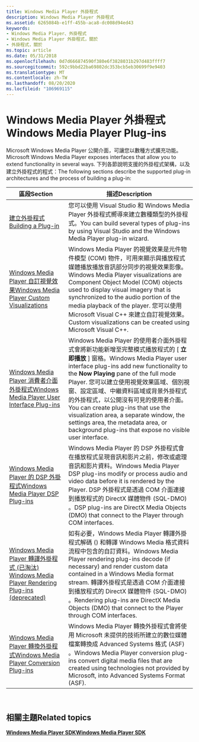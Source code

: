 ```yaml
---
title: Windows Media Player 外掛程式
description: Windows Media Player 外掛程式
ms.assetid: 6265084b-e1ff-455b-aca8-dc008d94ed43
keywords:
- Windows Media Player、外掛程式
- Windows Media Player 外掛程式，關於
- 外掛程式，關於
ms.topic: article
ms.date: 05/31/2018
ms.openlocfilehash: 0d7d666874590f380e6f3828031b297d483ffff7
ms.sourcegitcommit: 592c9bbd22ba69802dc353bcb5eb30699f9e9403
ms.translationtype: MT
ms.contentlocale: zh-TW
ms.lasthandoff: 08/20/2020
ms.locfileid: "106969115"
---
```

# <a name="windows-media-player-plug-ins"></a><span data-ttu-id="639c9-106">Windows Media Player 外掛程式</span><span class="sxs-lookup"><span data-stu-id="639c9-106">Windows Media Player Plug-ins</span></span>

<span data-ttu-id="639c9-107">Microsoft Windows Media Player 公開介面，可讓您以數種方式擴充功能。</span><span class="sxs-lookup"><span data-stu-id="639c9-107">Microsoft Windows Media Player exposes interfaces that allow you to extend functionality in several ways.</span></span> <span data-ttu-id="639c9-108">下列各節說明支援的外掛程式架構，以及建立外掛程式的程式：</span><span class="sxs-lookup"><span data-stu-id="639c9-108">The following sections describe the supported plug-in architectures and the process of building a plug-in:</span></span>



| <span data-ttu-id="639c9-109">區段</span><span class="sxs-lookup"><span data-stu-id="639c9-109">Section</span></span>                                                                                                         | <span data-ttu-id="639c9-110">描述</span><span class="sxs-lookup"><span data-stu-id="639c9-110">Description</span></span>                                                                                                                                                                                                                                                                                             |
|-----------------------------------------------------------------------------------------------------------------|---------------------------------------------------------------------------------------------------------------------------------------------------------------------------------------------------------------------------------------------------------------------------------------------------------|
| [<span data-ttu-id="639c9-111">建立外掛程式</span><span class="sxs-lookup"><span data-stu-id="639c9-111">Building a Plug-in</span></span>](building-a-plug-in.md)                                                                    | <span data-ttu-id="639c9-112">您可以使用 Visual Studio 和 Windows Media Player 外掛程式嚮導來建立數種類型的外掛程式。</span><span class="sxs-lookup"><span data-stu-id="639c9-112">You can build several types of plug-ins by using Visual Studio and the Windows Media Player plug-in wizard.</span></span>                                                                                                                                                                                             |
| [<span data-ttu-id="639c9-113">Windows Media Player 自訂視覺效果</span><span class="sxs-lookup"><span data-stu-id="639c9-113">Windows Media Player Custom Visualizations</span></span>](windows-media-player-custom-visualizations.md)                    | <span data-ttu-id="639c9-114">Windows Media Player 的視覺效果是元件物件模型 (COM) 物件，可用來顯示與播放程式媒體播放播放音訊部分同步的視覺效果影像。</span><span class="sxs-lookup"><span data-stu-id="639c9-114">Windows Media Player visualizations are Component Object Model (COM) objects used to display visual imagery that is synchronized to the audio portion of the media playback of the player.</span></span> <span data-ttu-id="639c9-115">您可以使用 Microsoft Visual C++ 來建立自訂視覺效果。</span><span class="sxs-lookup"><span data-stu-id="639c9-115">Custom visualizations can be created using Microsoft Visual C++.</span></span>                                             |
| [<span data-ttu-id="639c9-116">Windows Media Player 消費者介面外掛程式</span><span class="sxs-lookup"><span data-stu-id="639c9-116">Windows Media Player User Interface Plug-ins</span></span>](windows-media-player-user-interface-plug-ins.md)                | <span data-ttu-id="639c9-117">Windows Media Player 的使用者介面外掛程式會將新功能新增至完整模式播放程式的 [ **立即播放** ] 窗格。</span><span class="sxs-lookup"><span data-stu-id="639c9-117">Windows Media Player user interface plug-ins add new functionality to the **Now Playing** pane of the full mode Player.</span></span> <span data-ttu-id="639c9-118">您可以建立使用視覺效果區域、個別視窗、設定區域、中繼資料區域或背景外掛程式的外掛程式，以公開沒有可見的使用者介面。</span><span class="sxs-lookup"><span data-stu-id="639c9-118">You can create plug-ins that use the visualization area, a separate window, the settings area, the metadata area, or background plug-ins that expose no visible user interface.</span></span> |
| [<span data-ttu-id="639c9-119">Windows Media Player 的 DSP 外掛程式</span><span class="sxs-lookup"><span data-stu-id="639c9-119">Windows Media Player DSP Plug-ins</span></span>](windows-media-player-dsp-plug-ins.md)                                      | <span data-ttu-id="639c9-120">Windows Media Player 的 DSP 外掛程式會在播放程式呈現音訊和影片之前，修改或處理音訊和影片資料。</span><span class="sxs-lookup"><span data-stu-id="639c9-120">Windows Media Player DSP plug-ins modify or process audio and video data before it is rendered by the Player.</span></span> <span data-ttu-id="639c9-121">DSP 外掛程式是透過 COM 介面連接到播放程式的 DirectX 媒體物件 (SQL-DMO) 。</span><span class="sxs-lookup"><span data-stu-id="639c9-121">DSP plug-ins are DirectX Media Objects (DMO) that connect to the Player through COM interfaces.</span></span>                                                                                           |
| <span data-ttu-id="639c9-122">[Windows Media Player 轉譯外掛程式 (已淘汰) ](/previous-versions/windows/desktop/legacy/dd564683(v=vs.85))</span><span class="sxs-lookup"><span data-stu-id="639c9-122">[Windows Media Player Rendering Plug-ins (deprecated)](/previous-versions/windows/desktop/legacy/dd564683(v=vs.85))</span></span> | <span data-ttu-id="639c9-123">如有必要，Windows Media Player 轉譯外掛程式解碼 () 和轉譯 Windows Media 格式資料流程中包含的自訂資料。</span><span class="sxs-lookup"><span data-stu-id="639c9-123">Windows Media Player rendering plug-ins decode (if necessary) and render custom data contained in a Windows Media format stream.</span></span> <span data-ttu-id="639c9-124">轉譯外掛程式是透過 COM 介面連接到播放程式的 DirectX 媒體物件 (SQL-DMO) 。</span><span class="sxs-lookup"><span data-stu-id="639c9-124">Rendering plug-ins are DirectX Media Objects (DMO) that connect to the Player through COM interfaces.</span></span>                                                                  |
| [<span data-ttu-id="639c9-125">Windows Media Player 轉換外掛程式</span><span class="sxs-lookup"><span data-stu-id="639c9-125">Windows Media Player Conversion Plug-ins</span></span>](windows-media-player-conversion-plug-ins.md)                        | <span data-ttu-id="639c9-126">Windows Media Player 轉換外掛程式會將使用 Microsoft 未提供的技術所建立的數位媒體檔案轉換成 Advanced Systems 格式 (ASF) 。</span><span class="sxs-lookup"><span data-stu-id="639c9-126">Windows Media Player conversion plug-ins convert digital media files that are created using technologies not provided by Microsoft, into Advanced Systems Format (ASF).</span></span>                                                                                                                                 |



 

## <a name="related-topics"></a><span data-ttu-id="639c9-127">相關主題</span><span class="sxs-lookup"><span data-stu-id="639c9-127">Related topics</span></span>

<dl> <dt>

[<span data-ttu-id="639c9-128">**Windows Media Player SDK**</span><span class="sxs-lookup"><span data-stu-id="639c9-128">**Windows Media Player SDK**</span></span>](windows-media-player-sdk.md)
</dt> </dl>

 

 